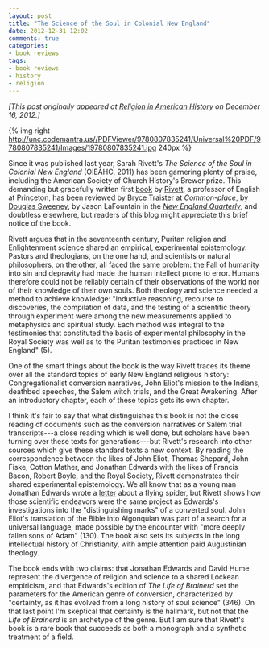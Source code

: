 ```yaml
---
layout: post
title: "The Science of the Soul in Colonial New England"
date: 2012-12-31 12:02
comments: true
categories: 
- book reviews
tags:
- book reviews
- history
- religion
---
```


*[This post originally appeared at [Religion in American History][] on
December 16, 2012.]*

{% img right http://unc.codemantra.us//PDFViewer/9780807835241/Universal%20PDF/9780807835241/Images/19780807835241.jpg 240px %}

Since it was published last year, Sarah Rivett's *The Science of the
Soul in Colonial New England* (OIEAHC, 2011) has been garnering plenty
of praise, including the American Society of Church History's Brewer
prize. This demanding but gracefully written first [book][] by
[Rivett][], a professor of English at Princeton, has been reviewed by
[Bryce Traister][] at *Common-place*, by [Douglas Sweeney][], by Jason
LaFountain in the *[New England Quarterly][]*, and doubtless elsewhere,
but readers of this blog might appreciate this brief notice of the book.

<!--more-->

Rivett argues that in the seventeenth century, Puritan religion and
Enlightenment science shared an empirical, experimental epistemology.
Pastors and theologians, on the one hand, and scientists or natural
philosophers, on the other, all faced the same problem: the Fall of
humanity into sin and depravity had made the human intellect prone to
error. Humans therefore could not be reliably certain of their
observations of the world nor of their knowledge of their own souls.
Both theology and science needed a method to achieve knowledge:
"Inductive reasoning, recourse to discoveries, the compilation of data,
and the testing of a scientific theory through experiment were among the
new measurements applied to metaphysics and spiritual study. Each method
was integral to the testimonies that constituted the basis of
experimental philosophy in the Royal Society was well as to the Puritan
testimonies practiced in New England" (5).

One of the smart things about the book is the way Rivett traces its
theme over all the standard topics of early New England religious
history: Congregationalist conversion narratives, John Eliot's mission
to the Indians, deathbed speeches, the Salem witch trials, and the Great
Awakening. After an introductory chapter, each of these topics gets its
own chapter.

I think it's fair to say that what distinguishes this book is not the
close reading of documents such as the conversion narratives or Salem
trial transcripts---a close reading which is well done, but scholars
have been turning over these texts for generations---but Rivett's
research into other sources which give these standard texts a new
context. By reading the correspondence between the likes of John Eliot,
Thomas Shepard, John Fiske, Cotton Mather, and Jonathan Edwards with the
likes of Francis Bacon, Robert Boyle, and the Royal Society, Rivett
demonstrates their shared experimental epistemology. We all know that as
a young man Jonathan Edwards wrote a [letter][] about a flying spider,
but Rivett shows how those scientific endeavors were the same project as
Edwards's investigations into the "distinguishing marks" of a converted
soul. John Eliot's translation of the Bible into Algonquian was part of
a search for a universal language, made possible by the encounter with
"more deeply fallen sons of Adam" (130). The book also sets its subjects
in the long intellectual history of Christianity, with ample attention
paid Augustinian theology.

The book ends with two claims: that Jonathan Edwards and David Hume
represent the divergence of religion and science to a shared Lockean
empiricism, and that Edwards's edition of *The Life of Brainerd* set the
parameters for the American genre of conversion, characterized by
"certainty, as it has evolved from a long history of soul science"
(346). On that last point I'm skeptical that certainty is the hallmark,
but not that the *Life of Brainerd* is an archetype of the genre. But I
am sure that Rivett's book is a rare book that succeeds as both a
monograph and a synthetic treatment of a field.

  [book]: http://uncpress.unc.edu/books/T-9168.html
  [Rivett]: http://english.princeton.edu/people/sarah-rivett
  [Bryce Traister]: http://www.common-place.org/vol-12/no-04/reviews/traister.shtml
  [Douglas Sweeney]: http://jecteds.org/blog/2011/12/02/sweeneys-booknotes-edwards-and-the-science-of-the-soul/
  [New England Quarterly]: http://www.mitpressjournals.org/doi/abs/10.1162/TNEQ_r_00222
  [letter]: http://edwards.yale.edu/archive?path=aHR0cDovL2Vkd2FyZHMueWFsZS5lZHUvY2dpLWJpbi9uZXdwaGlsby9nZXRvYmplY3QucGw/Yy41OjMud2plbw==
  [Religion in American History]: http://usreligion.blogspot.com/2012/12/the-science-of-soul-in-colonial-new.html
